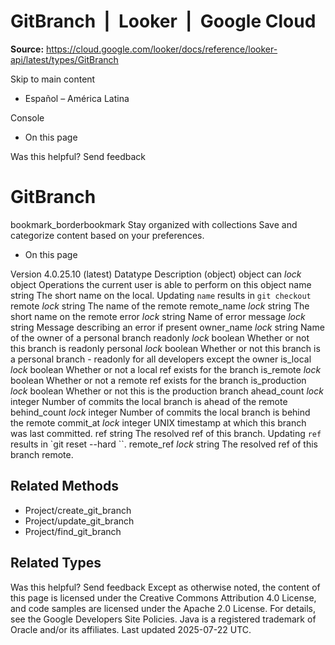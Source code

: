 # GitBranch  |  Looker  |  Google Cloud

**Source:** https://cloud.google.com/looker/docs/reference/looker-api/latest/types/GitBranch

Skip to main content 


  * Español – América Latina

Console 
  * On this page




Was this helpful?
Send feedback 
#  GitBranch
bookmark_borderbookmark Stay organized with collections  Save and categorize content based on your preferences.
  * On this page


Version 4.0.25.10 (latest) 
Datatype
Description
(object)
object 
can
_lock_
object 
Operations the current user is able to perform on this object
name
string 
The short name on the local. Updating `name` results in `git checkout `
remote
_lock_
string 
The name of the remote
remote_name
_lock_
string 
The short name on the remote
error
_lock_
string 
Name of error
message
_lock_
string 
Message describing an error if present
owner_name
_lock_
string 
Name of the owner of a personal branch
readonly
_lock_
boolean 
Whether or not this branch is readonly
personal
_lock_
boolean 
Whether or not this branch is a personal branch - readonly for all developers except the owner
is_local
_lock_
boolean 
Whether or not a local ref exists for the branch
is_remote
_lock_
boolean 
Whether or not a remote ref exists for the branch
is_production
_lock_
boolean 
Whether or not this is the production branch
ahead_count
_lock_
integer 
Number of commits the local branch is ahead of the remote
behind_count
_lock_
integer 
Number of commits the local branch is behind the remote
commit_at
_lock_
integer 
UNIX timestamp at which this branch was last committed.
ref
string 
The resolved ref of this branch. Updating `ref` results in `git reset --hard ``.
remote_ref
_lock_
string 
The resolved ref of this branch remote.
## Related Methods
  * Project/create_git_branch
  * Project/update_git_branch
  * Project/find_git_branch


## Related Types


Was this helpful?
Send feedback 
Except as otherwise noted, the content of this page is licensed under the Creative Commons Attribution 4.0 License, and code samples are licensed under the Apache 2.0 License. For details, see the Google Developers Site Policies. Java is a registered trademark of Oracle and/or its affiliates.
Last updated 2025-07-22 UTC.


